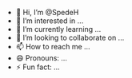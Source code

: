 - 👋 Hi, I’m @SpedeH
- 👀 I’m interested in ...
- 🌱 I’m currently learning ...
- 💞️ I’m looking to collaborate on ...
- 📫 How to reach me ...
- 😄 Pronouns: ...
- ⚡ Fun fact: ...

<!---
SpedeH/SpedeH is a ✨ special ✨ repository because its `README.md` (this file) appears on your GitHub profile.
You can click the Preview link to take a look at your changes.
--->
